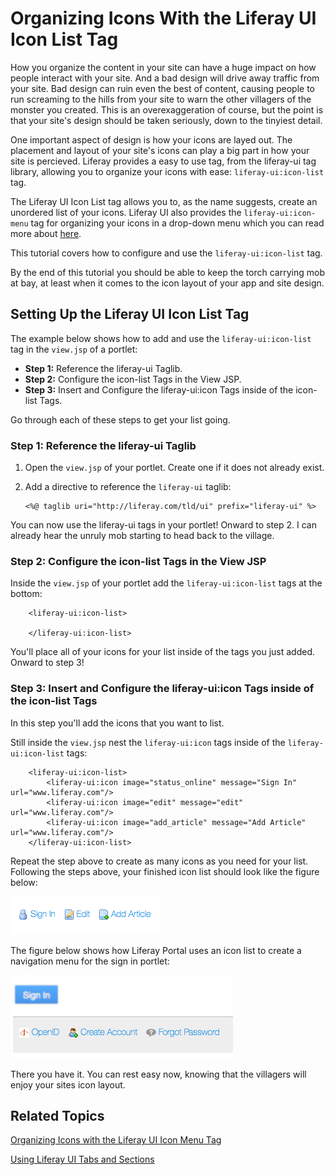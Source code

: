 # Organizing Icons With the Liferay UI Icon List Tag

How you organize the content in your site can have a huge impact on how people 
interact with your site. And a bad design will drive away traffic from your site.
Bad design can ruin even the best of content, causing people to run screaming
to the hills from your site to warn the other villagers of the monster you
created. This is an overexaggeration of course, but the point is that your
site's design should be taken seriously, down to the tinyiest detail.

One important aspect of design is how your icons are layed out. The placement
and layout of your site's icons can play a big part in how your site is
percieved. Liferay provides a easy to use tag, from the liferay-ui tag library,
allowing you to organize your icons with ease: `liferay-ui:icon-list` tag.

The Liferay UI Icon List tag allows you to, as the name suggests, create an
unordered list of your icons. Liferay UI also provides the `liferay-ui:icon-menu`
tag for organizing your icons in a drop-down menu which you can read more about
 [here](http://dev.liferay.com/tutorials/-/knowledge_base/6-2/organizing-icons-with-the-liferay-ui-icon-menu-tag). 

This tutorial covers how to configure and use the `liferay-ui:icon-list` tag.

By the end of this tutorial you should be able to keep the torch carrying mob at
bay, at least when it comes to the icon layout of your app and site design.

## Setting Up the Liferay UI Icon List Tag

The example below shows how to add and use the `liferay-ui:icon-list` tag in the 
`view.jsp` of a portlet:

- **Step 1:** Reference the liferay-ui Taglib.
- **Step 2:** Configure the icon-list Tags in the View JSP.
- **Step 3:** Insert and Configure the liferay-ui:icon Tags inside of the icon-list Tags.
 	
Go through each of these steps to get your list going.

### Step 1: Reference the liferay-ui Taglib

1.  Open the `view.jsp` of your portlet. Create one if it does not already 
exist.

2.  Add a directive to reference the `liferay-ui` taglib:

        <%@ taglib uri="http://liferay.com/tld/ui" prefix="liferay-ui" %>

You can now use the liferay-ui tags in your portlet! Onward to step 2. I can
already hear the unruly mob starting to head back to the village.

### Step 2: Configure the icon-list Tags in the View JSP

Inside the `view.jsp` of your portlet add the `liferay-ui:icon-list` tags at 
the bottom:

        <liferay-ui:icon-list>

        </liferay-ui:icon-list>

You'll place all of your icons for your list inside of the tags you just added.
Onward to step 3!

### Step 3: Insert and Configure the liferay-ui:icon Tags inside of the icon-list Tags

In this step you'll add the icons that you want to list.

Still inside the `view.jsp` nest the `liferay-ui:icon` tags inside of the 
`liferay-ui:icon-list` tags:

        <liferay-ui:icon-list>
            <liferay-ui:icon image="status_online" message="Sign In" url="www.liferay.com"/>
            <liferay-ui:icon image="edit" message="edit" url="www.liferay.com"/>
            <liferay-ui:icon image="add_article" message="Add Article" url="www.liferay.com"/>
        </liferay-ui:icon-list>
        
Repeat the step above to create as many icons as you need for your list.
Following the steps above, your finished icon list should look like the figure
below:

![Figure 1: With the configuration above your icon list should look like this.](../../images/icon-list-01.png)

The figure below shows how Liferay Portal uses an icon list to create a 
navigation menu for the sign in portlet:

![Figure 2: The Liferay UI Icon List tag allows you to create a basic navigation with ease.](../../images/icon-list-02.png)

There you have it. You can rest easy now, knowing that the villagers will enjoy
your sites icon layout.

## Related Topics

 [Organizing Icons with the Liferay UI Icon Menu Tag](/tutorials/-/knowledge_base/6-2/organizing-icons-with-the-liferay-ui-icon-menu-tag)

 [Using Liferay UI Tabs and Sections](/tutorials/-/knowledge_base/6-2/using-liferay-ui-tabs-and-sections)
